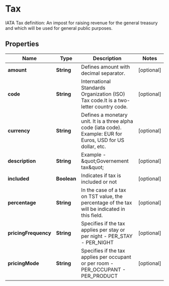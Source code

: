 

# Tax

IATA Tax definition: An impost for raising revenue for the general treasury and which will be used for general public purposes.

## Properties

| Name | Type | Description | Notes |
|------------ | ------------- | ------------- | -------------|
|**amount** | **String** | Defines amount with decimal separator. |  [optional] |
|**code** | **String** | International Standards Organization (ISO) Tax code.It is a two-letter country code. |  [optional] |
|**currency** | **String** | Defines a monetary unit. It is a three alpha code (iata code). Example: EUR for Euros, USD for US dollar, etc. |  [optional] |
|**description** | **String** | Example - \&quot;Governement tax\&quot; |  [optional] |
|**included** | **Boolean** | Indicates if tax is included or not |  [optional] |
|**percentage** | **String** | In the case of a tax on TST value, the percentage of the tax will be indicated in this field. |  [optional] |
|**pricingFrequency** | **String** | Specifies if the tax applies per stay or per night   - PER_STAY   - PER_NIGHT |  [optional] |
|**pricingMode** | **String** | Specifies if the tax applies per occupant or per room   - PER_OCCUPANT   - PER_PRODUCT |  [optional] |



